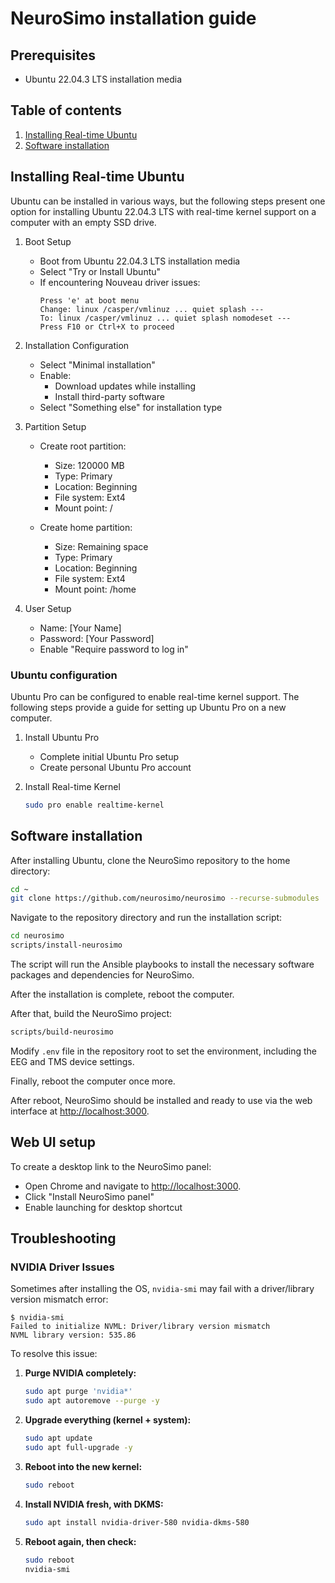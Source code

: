 # NeuroSimo installation guide

## Prerequisites

- Ubuntu 22.04.3 LTS installation media

## Table of contents

1. [Installing Real-time Ubuntu](#installing-real-time-ubuntu)
2. [Software installation](#software-installation)

## Installing Real-time Ubuntu

Ubuntu can be installed in various ways, but the following steps present one option for installing Ubuntu 22.04.3 LTS with
real-time kernel support on a computer with an empty SSD drive.

1. Boot Setup

   - Boot from Ubuntu 22.04.3 LTS installation media
   - Select "Try or Install Ubuntu"
   - If encountering Nouveau driver issues:
     ```
     Press 'e' at boot menu
     Change: linux /casper/vmlinuz ... quiet splash ---
     To: linux /casper/vmlinuz ... quiet splash nomodeset ---
     Press F10 or Ctrl+X to proceed
     ```

2. Installation Configuration

   - Select "Minimal installation"
   - Enable:
     - Download updates while installing
     - Install third-party software
   - Select "Something else" for installation type

3. Partition Setup

   - Create root partition:

     - Size: 120000 MB
     - Type: Primary
     - Location: Beginning
     - File system: Ext4
     - Mount point: /

   - Create home partition:
     - Size: Remaining space
     - Type: Primary
     - Location: Beginning
     - File system: Ext4
     - Mount point: /home

4. User Setup
   - Name: [Your Name]
   - Password: [Your Password]
   - Enable "Require password to log in"

### Ubuntu configuration

Ubuntu Pro can be configured to enable real-time kernel support. The following steps provide a guide for setting up Ubuntu Pro on a new computer.

1. Install Ubuntu Pro

   - Complete initial Ubuntu Pro setup
   - Create personal Ubuntu Pro account

2. Install Real-time Kernel
   ```bash
   sudo pro enable realtime-kernel
   ```

## Software installation

After installing Ubuntu, clone the NeuroSimo repository to the home directory:

```bash
cd ~
git clone https://github.com/neurosimo/neurosimo --recurse-submodules
```

Navigate to the repository directory and run the installation script:

```bash
cd neurosimo
scripts/install-neurosimo
```

The script will run the Ansible playbooks to install the necessary software packages and dependencies for NeuroSimo.

After the installation is complete, reboot the computer.

After that, build the NeuroSimo project:

```bash
scripts/build-neurosimo
```

Modify `.env` file in the repository root to set the environment, including the EEG and
TMS device settings.

Finally, reboot the computer once more.

After reboot, NeuroSimo should be installed and ready to use via the web interface at
[http://localhost:3000](http://localhost:3000).

## Web UI setup

To create a desktop link to the NeuroSimo panel:

- Open Chrome and navigate to [http://localhost:3000](http://localhost:3000).
- Click "Install NeuroSimo panel"
- Enable launching for desktop shortcut


## Troubleshooting

### NVIDIA Driver Issues

Sometimes after installing the OS, `nvidia-smi` may fail with a driver/library version mismatch error:

```
$ nvidia-smi
Failed to initialize NVML: Driver/library version mismatch
NVML library version: 535.86
```

To resolve this issue:

1. **Purge NVIDIA completely:**
   ```bash
   sudo apt purge 'nvidia*'
   sudo apt autoremove --purge -y
   ```

2. **Upgrade everything (kernel + system):**
   ```bash
   sudo apt update
   sudo apt full-upgrade -y
   ```

3. **Reboot into the new kernel:**
   ```bash
   sudo reboot
   ```

4. **Install NVIDIA fresh, with DKMS:**
   ```bash
   sudo apt install nvidia-driver-580 nvidia-dkms-580
   ```

5. **Reboot again, then check:**
   ```bash
   sudo reboot
   nvidia-smi
   ```
